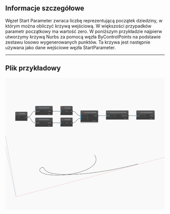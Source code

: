 ## Informacje szczegółowe
Węzeł Start Parameter zwraca liczbę reprezentującą początek dziedziny, w którym można obliczyć krzywą wejściową. W większości przypadków parametr początkowy ma wartość zero. W poniższym przykładzie najpierw utworzymy krzywą Nurbs za pomocą węzła ByControlPoints na podstawie zestawu losowo wygenerowanych punktów. Ta krzywa jest następnie używana jako dane wejściowe węzła StartParameter.
___
## Plik przykładowy

![StartParameter](./Autodesk.DesignScript.Geometry.Curve.StartParameter_img.jpg)

